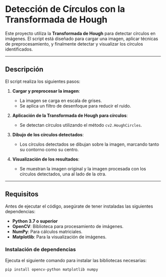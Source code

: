 # Detección de Círculos con la Transformada de Hough

Este proyecto utiliza la **Transformada de Hough** para detectar círculos en imágenes. El script está diseñado para cargar una imagen, aplicar técnicas de preprocesamiento, y finalmente detectar y visualizar los círculos identificados.

---

## **Descripción**

El script realiza los siguientes pasos:

1. **Cargar y preprocesar la imagen**:

   - La imagen se carga en escala de grises.
   - Se aplica un filtro de desenfoque para reducir el ruido.

2. **Aplicación de la Transformada de Hough para círculos**:

   - Se detectan círculos utilizando el método `cv2.HoughCircles`.

3. **Dibujo de los círculos detectados**:

   - Los círculos detectados se dibujan sobre la imagen, marcando tanto su contorno como su centro.

4. **Visualización de los resultados**:
   - Se muestran la imagen original y la imagen procesada con los círculos detectados, una al lado de la otra.

---

## **Requisitos**

Antes de ejecutar el código, asegúrate de tener instaladas las siguientes dependencias:

- **Python 3.7 o superior**
- **OpenCV**: Biblioteca para procesamiento de imágenes.
- **NumPy**: Para cálculos matriciales.
- **Matplotlib**: Para la visualización de imágenes.

### **Instalación de dependencias**

Ejecuta el siguiente comando para instalar las bibliotecas necesarias:

```bash
pip install opencv-python matplotlib numpy
```
